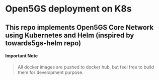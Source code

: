 # Open5GS deployment on K8s
## This repo implements Open5GS Core Network using Kubernetes and Helm (inspired by towards5gs-helm repo)

#### Important Note
> All docker images are pushed to docker hub, but feel free to build them for development purpose.
